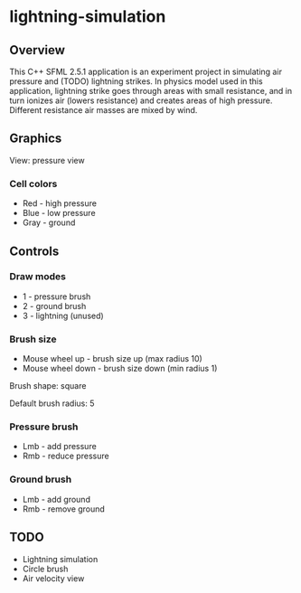 # lightning-simulation

## Overview
This C++ SFML 2.5.1 application is an experiment project in simulating air pressure and (TODO) lightning strikes. In physics model used in this application, lightning strike goes through areas with small resistance, and in turn ionizes air (lowers resistance) and creates areas of high pressure. Different resistance air masses are mixed by wind.

## Graphics

View: pressure view

### Cell colors
* Red - high pressure
* Blue - low pressure
* Gray - ground

## Controls
### Draw modes
* 1 - pressure brush
* 2 - ground brush
* 3 - lightning (unused)

### Brush size
* Mouse wheel up - brush size up (max radius 10)
* Mouse wheel down - brush size down (min radius 1)

Brush shape: square

Default brush radius: 5

### Pressure brush
* Lmb - add pressure
* Rmb - reduce pressure

### Ground brush
* Lmb - add ground
* Rmb - remove ground

## TODO
* Lightning simulation
* Circle brush
* Air velocity view
